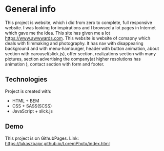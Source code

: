 # General info

This project is website, which i did from zero to complete, full responsive website.
I was looking for inspirations and I browsed a lot pages in Internet which gave me the idea. This site has given me a lot https://www.awwwards.com.
This website is website of comapny which deals with filmmaking and photography. It has nav with disappearing background and with menu-hamburger, header with button animation, about section with carousel(slick.js), offer section, realizations section with many pictures, section advertising the company(at higher resolutions has animation ), contact section with form and footer.

## Technologies

Project is created with:

- HTML + BEM
- CSS + SASS(SCSS)
- JavaScript + slick.js

## Demo

This project is on GithubPages. Link: https://lukaszbajor.github.io/LoremPhoto/index.html
